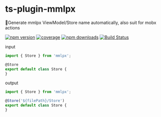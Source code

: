 # ts-plugin-mmlpx
🤖Generate mmlpx ViewModel/Store name automatically, also suit for mobx actions

[![npm version](https://img.shields.io/npm/v/ts-plugin-mmlpx.svg?style=flat-square)](https://www.npmjs.com/package/ts-plugin-mmlpx)
[![coverage](https://img.shields.io/codecov/c/github/mmlpxjs/ts-plugin-mmlpx.svg?style=flat-square)](https://codecov.io/gh/mmlpxjs/ts-plugin-mmlpx)
[![npm downloads](https://img.shields.io/npm/dt/ts-plugin-mmlpx.svg?style=flat-square)](https://www.npmjs.com/package/ts-plugin-mmlpx)
[![Build Status](https://img.shields.io/travis/mmlpxjs/ts-plugin-mmlpx.svg?style=flat-square)](https://travis-ci.org/mmlpxjs/ts-plugin-mmlpx)

input
```ts
import { Store } from 'mmlpx';

@Store
export default class Store {
}
```

output
```ts
import { Store } from 'mmlpx';

@Store('${filePath}/Store')
export default class Store {
}
```


